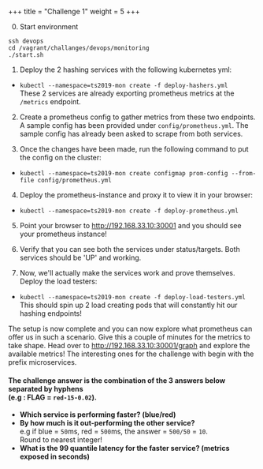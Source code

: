 +++
title = "Challenge 1"
weight = 5
+++

0. Start environment

```
ssh devops
cd /vagrant/challanges/devops/monitoring
./start.sh
```

1. Deploy the 2 hashing services with the following kubernetes yml:

  - `kubectl --namespace=ts2019-mon create -f deploy-hashers.yml`</br>
    These 2 services are already exporting prometheus metrics at the `/metrics` endpoint.

2. Create a prometheus config to gather metrics from these two endpoints. A sample config has been provided under `config/prometheus.yml`. The sample config has already been asked to scrape from both services.

3. Once the changes have been made, run the following command to put the config on the cluster:

  - `kubectl --namespace=ts2019-mon create configmap prom-config --from-file config/prometheus.yml`

4. Deploy the prometheus-instance and proxy it to view it in your browser:

  - `kubectl --namespace=ts2019-mon create -f deploy-prometheus.yml`

5. Point your browser to http://192.168.33.10:30001 and you should see your prometheus instance!

6. Verify that you can see both the services under status/targets. Both services should be 'UP' and working.

7. Now, we'll actually make the services work and prove themselves. Deploy the load testers:
  - `kubectl --namespace=ts2019-mon create -f deploy-load-testers.yml`</br>
  This should spin up 2 load creating pods that will constantly hit our hashing endpoints!

The setup is now complete and you can now explore what prometheus can offer us in such a scenario. Give this a couple of minutes for the metrics to take shape. Head over to http://192.168.33.10:30001/graph and explore the available metrics! The interesting ones for the challenge with begin with the prefix microservices.

#### The challenge answer is the combination of the 3 answers below separated by hyphens</br>(e.g : FLAG = `red-15-0.02`).

 - **Which service is performing faster? (blue/red)**
 - **By how much is it out-performing the other service?**</br>
e.g if blue = `50`ms, red = `500`ms, the answer = `500/50` = `10`.</br>
Round to nearest integer!
 - **What is the 99 quantile latency for the faster service? (metrics exposed in seconds)**
